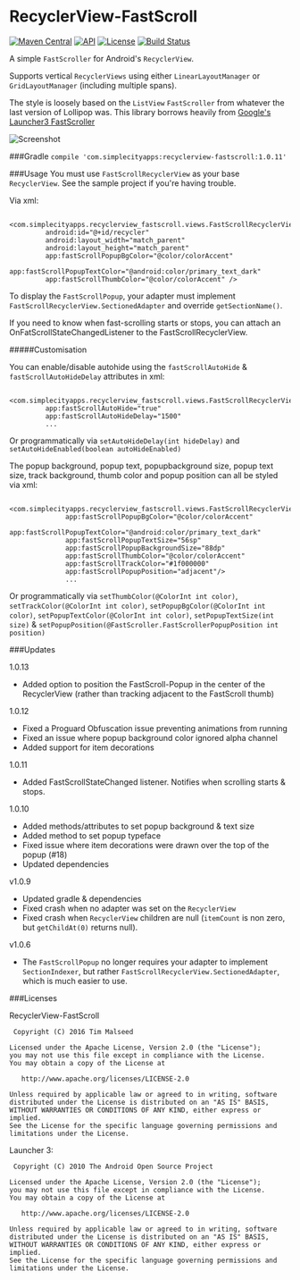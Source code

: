 # RecyclerView-FastScroll

[![Maven Central](https://maven-badges.herokuapp.com/maven-central/com.simplecityapps/recyclerview-fastscroll/badge.svg)](https://maven-badges.herokuapp.com/maven-central/com.simplecityapps/recyclerview-fastscroll) [![API](https://img.shields.io/badge/API-11%2B-blue.svg?style=flat)](https://android-arsenal.com/api?level=11)
[![License](http://img.shields.io/badge/license-APACHE2-blue.svg)](NOTICE)
[![Build Status](https://travis-ci.org/timusus/RecyclerView-FastScroll.svg?branch=master)](https://travis-ci.org/timusus/RecyclerView-FastScroll)

A simple `FastScroller` for Android's `RecyclerView`.

Supports vertical `RecyclerViews` using either `LinearLayoutManager` or `GridLayoutManager` (including multiple spans).

The style is loosely based on the `ListView` `FastScroller` from whatever the last version of Lollipop was. This library borrows heavily from [Google's Launcher3 FastScroller](https://android.googlesource.com/platform/packages/apps/Launcher3/)

![Screenshot](https://github.com/timusus/RecyclerView-FastScroll/blob/master/screenshot.png)

###Gradle
`compile 'com.simplecityapps:recyclerview-fastscroll:1.0.11'`

###Usage
You must use `FastScrollRecyclerView` as your base `RecyclerView`. See the sample project if you're having trouble.

Via xml:

     <com.simplecityapps.recyclerview_fastscroll.views.FastScrollRecyclerView
             android:id="@+id/recycler"
             android:layout_width="match_parent"
             android:layout_height="match_parent"
             app:fastScrollPopupBgColor="@color/colorAccent"
             app:fastScrollPopupTextColor="@android:color/primary_text_dark"
             app:fastScrollThumbColor="@color/colorAccent" />

To display the `FastScrollPopup`, your adapter must implement `FastScrollRecyclerView.SectionedAdapter` and override `getSectionName()`.

If you need to know when fast-scrolling starts or stops, you can attach an OnFatScrollStateChangedListener to the FastScrollRecyclerView.

#####Customisation

You can enable/disable autohide using the `fastScrollAutoHide` & `fastScrollAutoHideDelay` attributes in xml:

     <com.simplecityapps.recyclerview_fastscroll.views.FastScrollRecyclerView
             app:fastScrollAutoHide="true"
             app:fastScrollAutoHideDelay="1500"
             ...
             
Or programmatically via `setAutoHideDelay(int hideDelay)` and `setAutoHideEnabled(boolean autoHideEnabled)`

The popup background, popup text, popupbackground size, popup text size, track background, thumb color and popup position can all be styled via xml:

      <com.simplecityapps.recyclerview_fastscroll.views.FastScrollRecyclerView
                  app:fastScrollPopupBgColor="@color/colorAccent"
                  app:fastScrollPopupTextColor="@android:color/primary_text_dark"
                  app:fastScrollPopupTextSize="56sp"
                  app:fastScrollPopupBackgroundSize="88dp"
                  app:fastScrollThumbColor="@color/colorAccent"
                  app:fastScrollTrackColor="#1f000000" 
                  app:fastScrollPopupPosition="adjacent"/>
                  ...
Or programmatically via `setThumbColor(@ColorInt int color)`, `setTrackColor(@ColorInt int color)`, `setPopupBgColor(@ColorInt int color)`, `setPopupTextColor(@ColorInt int color)`, `setPopupTextSize(int size)` & `setPopupPosition(@FastScroller.FastScrollerPopupPosition int position)`

###Updates

1.0.13

- Added option to position the FastScroll-Popup in the center of the RecyclerView (rather than tracking adjacent to the FastScroll thumb)

1.0.12

- Fixed a Proguard Obfuscation issue preventing animations from running
- Fixed an issue where popup background color ignored alpha channel
- Added support for item decorations

1.0.11

- Added FastScrollStateChanged listener. Notifies when scrolling starts & stops.

1.0.10

- Added methods/attributes to set popup background & text size
- Added method to set popup typeface
- Fixed issue where item decorations were drawn over the top of the popup (#18)
- Updated dependencies

v1.0.9 

- Updated gradle & dependencies
- Fixed crash when no adapter was set on the `RecyclerView`
- Fixed crash when `RecyclerView` children are null (`itemCount` is non zero, but `getChildAt(0)` returns null).

v1.0.6
- The `FastScrollPopup` no longer requires your adapter to implement `SectionIndexer`, but rather `FastScrollRecyclerView.SectionedAdapter`, which is much easier to use.

###Licenses

RecyclerView-FastScroll

     Copyright (C) 2016 Tim Malseed
   
    Licensed under the Apache License, Version 2.0 (the "License");
    you may not use this file except in compliance with the License.
    You may obtain a copy of the License at

       http://www.apache.org/licenses/LICENSE-2.0

    Unless required by applicable law or agreed to in writing, software
    distributed under the License is distributed on an "AS IS" BASIS,
    WITHOUT WARRANTIES OR CONDITIONS OF ANY KIND, either express or implied.
    See the License for the specific language governing permissions and
    limitations under the License.

Launcher 3:
 
     Copyright (C) 2010 The Android Open Source Project

    Licensed under the Apache License, Version 2.0 (the "License");
    you may not use this file except in compliance with the License.
    You may obtain a copy of the License at

       http://www.apache.org/licenses/LICENSE-2.0

    Unless required by applicable law or agreed to in writing, software
    distributed under the License is distributed on an "AS IS" BASIS,
    WITHOUT WARRANTIES OR CONDITIONS OF ANY KIND, either express or implied.
    See the License for the specific language governing permissions and
    limitations under the License.
